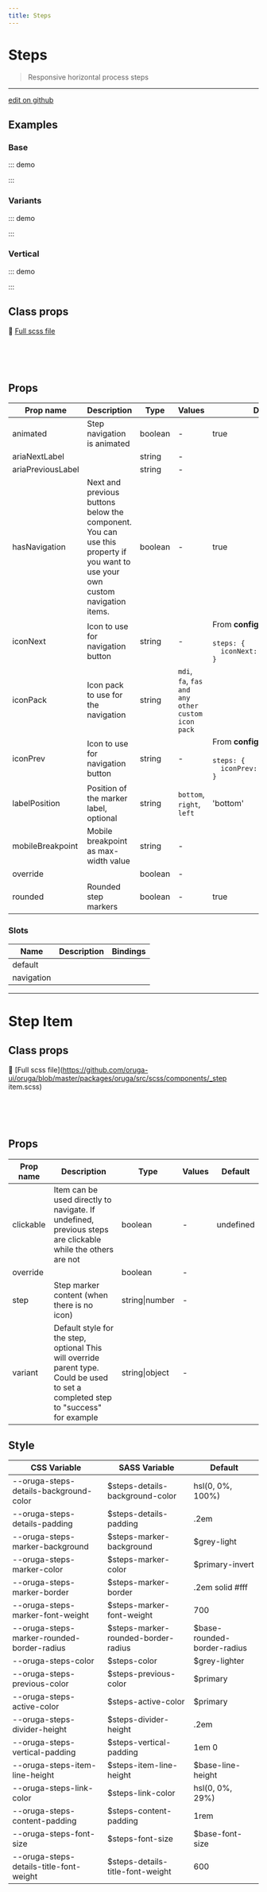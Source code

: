 ```yaml
---
title: Steps
---
```


# Steps

> Responsive horizontal process steps

> <CarbonAds />

---

<a href="https://github.com/oruga-ui/oruga/edit/develop/packages/docs/../oruga-next/src/components/steps/examples/Steps.md" class="docgen-edit-link">edit on github</a>

## Examples

### Base

::: demo
<template>
<section>
<p>
<o-field grouped group-multiline>
<div class="control">
<o-switch v-model="showSocial"> Show Social step </o-switch>
</div>
<div class="control">
<o-switch v-model="isAnimated"> Animated </o-switch>
</div>
<div class="control">
<o-switch v-model="isRounded"> Rounded </o-switch>
</div>
<div class="control">
<o-switch v-model="isStepsClickable"> Clickable Marker </o-switch>
</div>
</o-field>
<o-field grouped group-multiline>
<div class="control">
<o-switch v-model="hasNavigation"> Navigation Buttons </o-switch>
</div>
<div class="control">
<o-switch v-model="customNavigation"> Custom Navigation </o-switch>
</div>
<div class="control">
<o-switch v-model="isProfileSuccess"> Set <code>success</code> for profile </o-switch>
</div>
</o-field>
<o-field v-if="hasNavigation" grouped group-multiline>
<o-field label="Prev icon">
<o-select v-model="prevIcon">
<option value="chevron-left">Chevron</option>
<option value="arrow-left">Arrow</option>
</o-select>
</o-field>
<o-field label="Next icon">
<o-select v-model="nextIcon">
<option value="chevron-right">Chevron</option>
<option value="arrow-right">Arrow</option>
</o-select>
</o-field>
<o-field label="Label position">
<o-select v-model="labelPosition">
<option value="bottom">Bottom</option>
<option value="right">Right</option>
<option value="left">Left</option>
</o-select>
</o-field>
</o-field>
</p>
<o-steps
            v-model="activeStep"
            :animated="isAnimated"
            :rounded="isRounded"
            :has-navigation="hasNavigation"
            :icon-prev="prevIcon"
            :icon-next="nextIcon"
            :label-position="labelPosition">
<o-step-item step="1" label="Account" :clickable="isStepsClickable">
<h1 class="title has-text-centered">Account</h1>
Lorem ipsum dolor sit amet.
</o-step-item>

            <o-step-item step="2" label="Profile" :clickable="isStepsClickable" :variant="isProfileSuccess ? 'success': ''">
                <h1 class="title has-text-centered">Profile</h1>
                Lorem ipsum dolor sit amet.
            </o-step-item>

            <o-step-item step="3" :visible="showSocial" label="Social" :clickable="isStepsClickable">
                <h1 class="title has-text-centered">Social</h1>
                Lorem ipsum dolor sit amet.
            </o-step-item>

            <o-step-item :step="showSocial ? '4' : '3'" label="Finish" :clickable="isStepsClickable" disabled>
                <h1 class="title has-text-centered">Finish</h1>
                Lorem ipsum dolor sit amet.
            </o-step-item>

            <template
                v-if="customNavigation"
                slot="navigation"
                slot-scope="{previous, next}">
                <o-button
                    outlined
                    variant="danger"
                    icon-pack="fas"
                    icon-left="backward"
                    :disabled="previous.disabled"
                    @click.prevent="previous.action">
                    Previous
                </o-button>
                <o-button
                    outlined
                    variant="success"
                    icon-pack="fas"
                    icon-right="forward"
                    :disabled="next.disabled"
                    @click.prevent="next.action">
                    Next
                </o-button>
            </template>
        </o-steps>
    </section>

</template>

<script>
    export default {
        data() {
            return {
                activeStep: 1,

                showSocial: false,
                isAnimated: true,
                isRounded: true,
                isStepsClickable: false,

                hasNavigation: true,
                customNavigation: false,
                isProfileSuccess: false,

                prevIcon: 'chevron-left',
                nextIcon: 'chevron-right',
                labelPosition: 'bottom'
            }
        }
    }
</script>

:::

### Variants

::: demo
<template>
<section>
<h4>Warning</h4>
<o-steps variant="warning">
<o-step-item label="Account" icon="user-lock"></o-step-item>
<o-step-item label="Profile" icon="user"></o-step-item>
<o-step-item label="Social" icon="user-plus"></o-step-item>
</o-steps>

        <h4>Info</h4>
        <o-steps variant="info">
            <o-step-item label="Account" icon="user-lock"></o-step-item>
            <o-step-item label="Profile" icon="user"></o-step-item>
            <o-step-item label="Social" icon="user-plus"></o-step-item>
        </o-steps>

        <h4>Success</h4>
        <o-steps variant="success">
            <o-step-item label="Account" icon="user-lock"></o-step-item>
            <o-step-item label="Profile" icon="user"></o-step-item>
            <o-step-item label="Social" icon="user-plus"></o-step-item>
        </o-steps>
    </section>

</template>

<script>
    export default { }
</script>

:::

### Vertical

::: demo
<template>
<section>
<o-field grouped group-multiline>
<div class="control">
<o-switch v-model="position" true-value="right"> Right position </o-switch>
</div>
<o-field label="Size">
<o-select v-model="size" placeholder="Size">
<option :value="null">Default</option>
<option value="small">Small</option>
<option value="medium">Medium</option>
<option value="large">Large</option>
</o-select>
</o-field>
<o-field label="Label position" label-position="on-border">
<o-select v-model="labelPosition">
<option value="bottom">Bottom</option>
<option value="right">Right</option>
<option value="left">Left</option>
</o-select>
</o-field>
</o-field>

        <o-steps
            :position="position"
            :label-position="labelPosition"
            :size="size"
            vertical>
            <o-step-item label="Account" icon="user-lock">
                Account: Lorem ipsum dolor sit amet. <br />
                Account: Lorem ipsum dolor sit amet. <br />
                Account: Lorem ipsum dolor sit amet.
            </o-step-item>

            <o-step-item label="Profile" icon="user">
                Profile: Lorem ipsum dolor sit amet. <br />
                Profile: Lorem ipsum dolor sit amet.? <br />
                Profile: Lorem ipsum dolor sit amet. <br />
                Profile: Lorem ipsum dolor sit amet.
            </o-step-item>

            <o-step-item label="Social" icon="user-plus" disabled>
                Social: Lorem ipsum dolor sit amet. <br />
                Social: Lorem ipsum dolor sit amet. <br />
                Social: Lorem ipsum dolor sit amet. <br />
                Social: Lorem ipsum dolor sit amet. <br />
                Social: Lorem ipsum dolor sit amet.
            </o-step-item>
        </o-steps>
    </section>

</template>

<script>
    export default {
        data() {
            return {
                labelPosition: 'bottom',
                position: null,
                size: null,
            }
        }
    }
</script>

:::

## Class props

📄 [Full scss file](https://github.com/oruga-ui/oruga/blob/master/packages/oruga/src/scss/components/_steps.scss)

<br />

<br />
<br />

## Props

| Prop name         | Description                                                                                                                   | Type    | Values                                            | Default                                                                                                                                        |
| ----------------- | ----------------------------------------------------------------------------------------------------------------------------- | ------- | ------------------------------------------------- | ---------------------------------------------------------------------------------------------------------------------------------------------- |
| animated          | Step navigation is animated                                                                                                   | boolean | -                                                 | true                                                                                                                                           |
| ariaNextLabel     |                                                                                                                               | string  | -                                                 |                                                                                                                                                |
| ariaPreviousLabel |                                                                                                                               | string  | -                                                 |                                                                                                                                                |
| hasNavigation     | Next and previous buttons below the component. You can use this property if you want to use your own custom navigation items. | boolean | -                                                 | true                                                                                                                                           |
| iconNext          | Icon to use for navigation button                                                                                             | string  | -                                                 | <div>From <b>config</b></div><br><code style='white-space: nowrap; padding: 0;'> steps: {<br>&nbsp;&nbsp;iconNext: 'chevron-right'<br>}</code> |
| iconPack          | Icon pack to use for the navigation                                                                                           | string  | `mdi`, `fa`, `fas and any other custom icon pack` |                                                                                                                                                |
| iconPrev          | Icon to use for navigation button                                                                                             | string  | -                                                 | <div>From <b>config</b></div><br><code style='white-space: nowrap; padding: 0;'> steps: {<br>&nbsp;&nbsp;iconPrev: 'chevron-left'<br>}</code>  |
| labelPosition     | Position of the marker label, optional                                                                                        | string  | `bottom`, `right`, `left`                         | 'bottom'                                                                                                                                       |
| mobileBreakpoint  | Mobile breakpoint as max-width value                                                                                          | string  | -                                                 |                                                                                                                                                |
| override          |                                                                                                                               | boolean | -                                                 |                                                                                                                                                |
| rounded           | Rounded step markers                                                                                                          | boolean | -                                                 | true                                                                                                                                           |

### Slots

| Name       | Description | Bindings |
| ---------- | ----------- | -------- |
| default    |             |          |
| navigation |             | <br/>    |

---

# Step Item

> <CarbonAds />

## Class props

📄 [Full scss file](https://github.com/oruga-ui/oruga/blob/master/packages/oruga/src/scss/components/_step item.scss)

<br />

<br />
<br />

## Props

| Prop name | Description                                                                                                                         | Type           | Values | Default   |
| --------- | ----------------------------------------------------------------------------------------------------------------------------------- | -------------- | ------ | --------- |
| clickable | Item can be used directly to navigate. If undefined, previous steps are clickable while the others are not                          | boolean        | -      | undefined |
| override  |                                                                                                                                     | boolean        | -      |           |
| step      | Step marker content (when there is no icon)                                                                                         | string\|number | -      |           |
| variant   | Default style for the step, optional This will override parent type. Could be used to set a completed step to "success" for example | string\|object | -      |           |

## Style

| CSS Variable                               | SASS Variable                        | Default                      |
| ------------------------------------------ | ------------------------------------ | ---------------------------- |
| --oruga-steps-details-background-color     | \$steps-details-background-color     | hsl(0, 0%, 100%)             |
| --oruga-steps-details-padding              | \$steps-details-padding              | .2em                         |
| --oruga-steps-marker-background            | \$steps-marker-background            | \$grey-light                 |
| --oruga-steps-marker-color                 | \$steps-marker-color                 | \$primary-invert             |
| --oruga-steps-marker-border                | \$steps-marker-border                | .2em solid #fff              |
| --oruga-steps-marker-font-weight           | \$steps-marker-font-weight           | 700                          |
| --oruga-steps-marker-rounded-border-radius | \$steps-marker-rounded-border-radius | \$base-rounded-border-radius |
| --oruga-steps-color                        | \$steps-color                        | \$grey-lighter               |
| --oruga-steps-previous-color               | \$steps-previous-color               | \$primary                    |
| --oruga-steps-active-color                 | \$steps-active-color                 | \$primary                    |
| --oruga-steps-divider-height               | \$steps-divider-height               | .2em                         |
| --oruga-steps-vertical-padding             | \$steps-vertical-padding             | 1em 0                        |
| --oruga-steps-item-line-height             | \$steps-item-line-height             | \$base-line-height           |
| --oruga-steps-link-color                   | \$steps-link-color                   | hsl(0, 0%, 29%)              |
| --oruga-steps-content-padding              | \$steps-content-padding              | 1rem                         |
| --oruga-steps-font-size                    | \$steps-font-size                    | \$base-font-size             |
| --oruga-steps-details-title-font-weight    | \$steps-details-title-font-weight    | 600                          |
